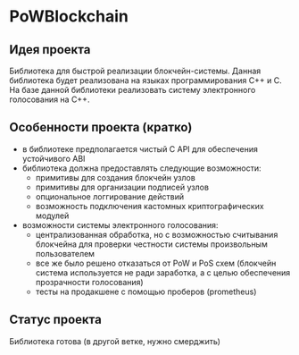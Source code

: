 # PoWBlockchain
## Идея проекта
Библиотека для быстрой реализации блокчейн-системы. Данная библиотека будет реализована на языках программирования C++ и C.  
На базе данной библиотеки реализовать систему электронного голосования на C++.  
## Особенности проекта (кратко)
- в библиотеке предполагается чистый C API для обеспечения устойчивого ABI
- библиотека должна предоставлять следующие возможности:
   - примитивы для создания блокчейн узлов
   - примитивы для организации подписей узлов
   - опциональное логгирование действий
   - возможность подключения кастомных криптографических модулей
- возможности системы электронного голосования:
   - централизованная обработка, но с возможностью считывания блокчейна для проверки честности системы произвольным пользователем
   - все же было решено отказаться от PoW и PoS схем (блокчейн система используется не ради заработка, а с целью обеспечения прозрачности голосования)
   - тесты на продакшене с помощью проберов (prometheus)
## Статус проекта
Библиотека готова (в другой ветке, нужно смерджить)
